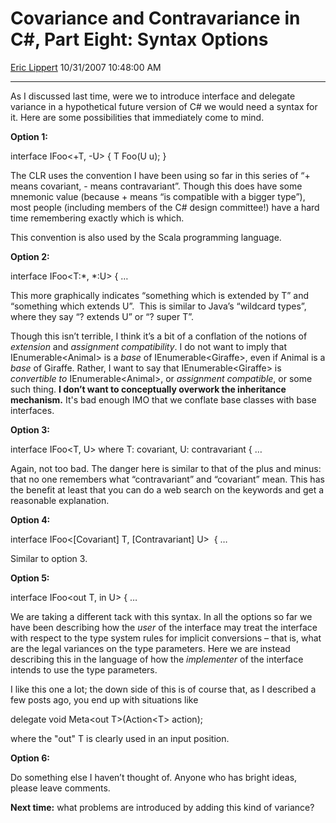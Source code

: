 # Covariance and Contravariance in C\#, Part Eight: Syntax Options

[Eric Lippert](https://social.msdn.microsoft.com/profile/Eric%20Lippert) 10/31/2007 10:48:00 AM

-----

As I discussed last time, were we to introduce interface and delegate variance in a hypothetical future version of C\# we would need a syntax for it. Here are some possibilities that immediately come to mind.

**Option 1:**

 

interface IFoo\<+T, -U\> { T Foo(U u); }

The CLR uses the convention I have been using so far in this series of “+ means covariant, - means contravariant”. Though this does have some mnemonic value (because + means “is compatible with a bigger type”), most people (including members of the C\# design committee\!) have a hard time remembering exactly which is which.

This convention is also used by the Scala programming language.

**Option 2:**

 

interface IFoo\<T:\*, \*:U\> { …

This more graphically indicates “something which is extended by T” and “something which extends U”.  This is similar to Java’s “wildcard types”, where they say “? extends U” or “? super T”.

Though this isn’t terrible, I think it’s a bit of a conflation of the notions of *extension* and *assignment compatibility*. I do not want to imply that IEnumerable\<Animal\> is a *base* of IEnumerable\<Giraffe\>, even if Animal is a *base* of Giraffe. Rather, I want to say that IEnumerable\<Giraffe\> is *convertible to* IEnumerable\<Animal\>, or *assignment compatible*, or some such thing. **I don’t want to conceptually overwork the inheritance mechanism.** It's bad enough IMO that we conflate base classes with base interfaces.

**Option 3:**

 

interface IFoo\<T, U\> where T: covariant, U: contravariant { …

Again, not too bad. The danger here is similar to that of the plus and minus: that no one remembers what “contravariant” and “covariant” mean. This has the benefit at least that you can do a web search on the keywords and get a reasonable explanation.

**Option 4:**

 

interface IFoo\<\[Covariant\] T, \[Contravariant\] U\>  { …

Similar to option 3.

**Option 5:**

 

interface IFoo\<out T, in U\> { …

We are taking a different tack with this syntax. In all the options so far we have been describing how the *user* of the interface may treat the interface with respect to the type system rules for implicit conversions – that is, what are the legal variances on the type parameters. Here we are instead describing this in the language of how the *implementer* of the interface intends to use the type parameters.

I like this one a lot; the down side of this is of course that, as I described a few posts ago, you end up with situations like

 

delegate void Meta\<out T\>(Action\<T\> action);

where the "out" T is clearly used in an input position.

**Option 6:**

Do something else I haven’t thought of. Anyone who has bright ideas, please leave comments.

**Next time:** what problems are introduced by adding this kind of variance?

